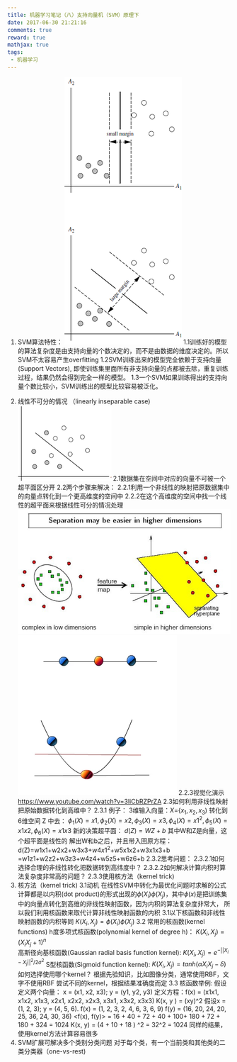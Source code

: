 ```yaml
---
title: 机器学习笔记（八）支持向量机（SVM）原理下
date: 2017-06-30 21:21:16
comments: true
reward: true
mathjax: true
tags: 
 - 机器学习
---
```

1. SVM算法特性：
![](2017-6-30-three/1.png)
1.1训练好的模型的算法复杂度是由支持向量的个数决定的，而不是由数据的维度决定的。所以SVM不太容易产生overfitting
1.2SVM训练出来的模型完全依赖于支持向量(Support Vectors), 即使训练集里面所有非支持向量的点都被去除，重复训练过程，结果仍然会得到完全一样的模型。
1.3一个SVM如果训练得出的支持向量个数比较小，SVM训练出的模型比较容易被泛化。
<!-- more -->
2. 线性不可分的情况 （linearly inseparable case)
![](2017-6-30-three/2.png)
2.1数据集在空间中对应的向量不可被一个超平面区分开
2.2两个步骤来解决：
2.2.1利用一个非线性的映射把原数据集中的向量点转化到一个更高维度的空间中
2.2.2在这个高维度的空间中找一个线性的超平面来根据线性可分的情况处理
![](2017-6-30-three/3.jpg)
![](2017-6-30-three/4.png)
2.2.3视觉化演示 https://www.youtube.com/watch?v=3liCbRZPrZA
2.3如何利用非线性映射把原始数据转化到高维中？
2.3.1 例子：
3维输入向量：$X=${$x_1,x_2,x_3$)
转化到6维空间 Z 中去：
$\phi_1(X)=x1,\phi_2(X)=x2,\phi_3(X)=x3,\phi_4(X)=x1^2,\phi_5(X)=x1x2,\phi_6(X)=x1x3$ 
新的决策超平面： $d(Z)=WZ+b$ 其中W和Z是向量，这个超平面是线性的
解出W和b之后，并且带入回原方程：
d(Z)=w1x1+w2x2+w3x3+$w4x1^2$+w5x1x2+w3x1x3+b
    =w1z1+w2z2+w3z3+w4z4+w5z5+w6z6+b
2.3.2思考问题：
2.3.2.1如何选择合理的非线性转化把数据转到高纬度中？
2.3.2.2如何解决计算内积时算法复杂度非常高的问题？
2.3.3使用核方法（kernel trick)
3. 核方法（kernel trick)
3.1动机
在线性SVM中转化为最优化问题时求解的公式计算都是以内积(dot product)的形式出现的$\phi(X_i)\phi(X_j)$，其中$\phi(x)$是把训练集中的向量点转化到高维的非线性映射函数，因为内积的算法复杂度非常大，
所以我们利用核函数来取代计算非线性映射函数的内积
3.1以下核函数和非线性映射函数的内积等同
$K(X_i,X_j)=\phi(X_i)\phi(X_j)$
3.2  常用的核函数(kernel functions)
h度多项式核函数(polynomial kernel of degree h)：  $K(X_i,X_j)=(X_iX_j+1)^n$          
高斯径向基核函数(Gaussian radial basis function kernel):  $K(X_i,X_j)=e^{-||X_i-X_j||^2/2\sigma^2}$
S型核函数(Sigmoid function kernel):   $K(X_i,X_j)=tanh(\alpha X_iX_j-\delta)$                            
如何选择使用哪个kernel？
根据先验知识，比如图像分类，通常使用RBF，文字不使用RBF
尝试不同的kernel，根据结果准确度而定
3.3  核函数举例:
假设定义两个向量： x = (x1, x2, x3); y = (y1, y2, y3)
定义方程：f(x) = (x1x1, x1x2, x1x3, x2x1, x2x2, x2x3, x3x1, x3x2, x3x3)
K(x, y ) = (xy)^2
假设x = (1, 2, 3); y = (4, 5, 6). 
f(x) = (1, 2, 3, 2, 4, 6, 3, 6, 9)
f(y) = (16, 20, 24, 20, 25, 36, 24, 30, 36)
<f(x), f(y)> = 16 + 40 + 72 + 40 + 100+ 180 + 72 + 180 + 324 = 1024
K(x, y) = (4  + 10 + 18 ) ^2 = 32^2 = 1024
同样的结果，使用kernel方法计算容易很多
4. SVM扩展可解决多个类别分类问题
对于每个类，有一个当前类和其他类的二类分类器（one-vs-rest)
